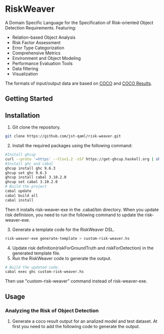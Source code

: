 # RiskWeaver

A Domain Specific Language for the Specification of Risk-oriented Object Detection Requirements. Featuring:

* Relation-based Object Analysis
* Risk Factor Assessment
* Error Type Categorization
* Comprehensive Metrics
* Environment and Object Modeling
* Performance Evaluation Tools
* Data filtering
* Visualization

The formats of input/output data are based on [COCO](https://cocodataset.org/#format-data) and [COCO Results](https://cocodataset.org/#format-results).

## Getting Started

## Installation

1. Git clone the repository.
```bash
git clone https://github.com/jst-qaml/risk-weaver.git
```
2. Install the required packages using the following command:
```bash
#Install ghcup
curl --proto '=https' --tlsv1.2 -sSf https://get-ghcup.haskell.org | sh
#Install ghc and cabal
ghcup install ghc 9.6.3
ghcup set ghc 9.6.3
ghcup install cabal 3.10.2.0
ghcup set cabal 3.10.2.0
# Build the project
cabal update
cabal build all
cabal install
```
Then it installs risk-weaver-exe in the .cabal/bin directory.
When you update risk definision, you need to run the following command to update the risk-weaver-exe.

3. Generate a template code for the RiskWeaver DSL.
```bash
risk-weaver-exe generate-template > custom-risk-weaver.hs
```
4. Update risk definition(riskForGroundTruth and riskForDetection) in the generated template file.
5. Run the RiskWeaver code to generate the output.
```bash
# Build the updated code.
cabal exec ghc custom-risk-weaver.hs
```
Then use "custom-risk-weaver" command instead of risk-weaver-exe.

## Usage

### Analyzing the Risk of Object Detection

1. Generate a coco result output for an analized model and test dataset.
At first you need to add the following code to generate the output.
```python
```
